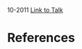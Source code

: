 

10-2011
[Link to Talk](https://www.churchofjesuschrist.org/study/general-conference/2011/10/priesthood-session?lang=eng)



# References
